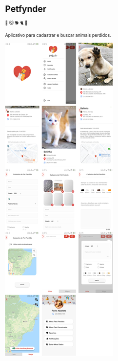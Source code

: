 # Petfynder
:dog: :cat: :dog2: :cat2: :paw_prints:<br></br>
Aplicativo para cadastrar e buscar animais perdidos.<br></br>
![](screens.png)<br></br><br></br>
